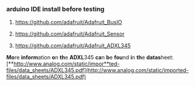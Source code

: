 

### arduino IDE install before testing

1. https://github.com/adafruit/Adafruit_BusIO

2. https://github.com/adafruit/Adafruit_Sensor

3. https://github.com/adafruit/Adafruit_ADXL345



**Mo**re **inform**ation **o**n **th**e **ADXL**345 **ca**n **b**e **fou**nd **i**n **th**e **datas**heet: [**http://www.analog.com/static/impor**ted-files/data_sheets/ADXL345.pdf](http://www.analog.com/static/imported-files/data_sheets/ADXL345.pdf)







